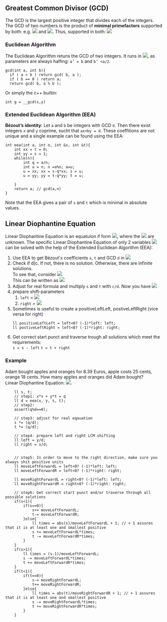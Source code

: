## Greatest Common Divisor (GCD)
The GCD is the largest positive integer that divides each of the integers.
The GCD of two numbers is the product of **minimal primefactors** supported by both: e.g. <img src="https://render.githubusercontent.com/render/math?math=8=2^3">
and <img src="https://render.githubusercontent.com/render/math?math=12=2^2 \cdot 3^1">. Thus, supported in both: <img src="https://render.githubusercontent.com/render/math?math=2^2">


### Euclidean Algorithm

The Euclidean Algorithm retuns the GCD of two integers. It runs in <img src="https://render.githubusercontent.com/render/math?math=\log(\max(a,b))">,
as parameters are always halfing: `a’ = b` and `b’ <a/2`.
```
gcd(int a, int b){
  if ( a < b ) return gcd( b, a );
  if ( b == 0 ) return a;
  return gcd( b, a % b );
```
Or simply the c++ builtin:
```
int g = __gcd(x,y)
```

### Extended Euclidean Algorithm (EEA)


**Bézout’s identity**: Let `a` and `b` be integers with GCD `d`. Then there exist integers `x` and `y` coprime, sucht that `ax+by = d`. 
These coeffitions are not unique and a single example can be found using the EEA:
```
int eea(int a, int n, int &s, int &t){
    int xx = t = 0;
    int yy = s = 1;
    while(n){
        int q = a/n;
        int u = n; n =a%n; a=u;
        u = xx; xx = s-q*xx; s = u;
        u = yy; yy = t-q*yy; t = u;

    }
    return a; // gcd(a,n)
}
```
Note that the EEA gives a pair of `s` and `t` which is minimal in absolute values.

## Linear Diophantine Equation
Linear Diophantine Equation is an equatuion if form <img src="https://render.githubusercontent.com/render/math?math=\sum a_ix_i = c">,
where the <img src="https://render.githubusercontent.com/render/math?math=x_i"> are unknown.
The specific Linear Diophantine Equation of only 2 variables <img src="https://render.githubusercontent.com/render/math?math=a_1x_1 %2B a_2b_2  = c">
can be solved with the help of the Extended Euclidean Algorithm (EEA):

1. Use EEA to get Bézout's coefficients `s`, `t` and GCD `d` in <img src="https://render.githubusercontent.com/render/math?math=a_1s %2B a_2t = d">
2. Check if d|c. If not, there is no solution. Otherwise, there are infinite solutions. <br/>
   To see that, consider 
   <img src="https://render.githubusercontent.com/render/math?math=a_1s %2B a_2t - \frac{a_1a_2}{d} %2B \frac{a_1a_2}{d} = d"> <br/>
   This can be written as
   <img src="https://render.githubusercontent.com/render/math?math=a_1(s- \frac{a_2}{d}) %2B a_2(t %2B \frac{a_1}{d}) = d">
3. Adjust for real formula and multiply `s` and `t` with `c/d`. Now you have <img src="https://render.githubusercontent.com/render/math?math=a_1s\frac{c}{d} %2B a_2t\frac{c}{d} = c">
4. prepare shift-parameters
    1. `left` = <img src="https://render.githubusercontent.com/render/math?math=a_2/d">
    2. `right` = <img src="https://render.githubusercontent.com/render/math?math=a_1/d">
5. Sometimes is useful to create a positiveLeftLeft, postiveLeftRight (vice versa for right)
   ```
   ll positiveLeftLeft = left<0? (-1)*left: left;
   ll postiveLeftRight = left<0? (-1)*right: right;
   ```
6. Get correct start punct and traverse trough all solutions which meet the requirements: <br/>
   ```s = s - left```
   ```t = t + right```
    
### Example
Adam bought apples and oranges for 8.39 Euros, apple costs 25 cents, orange 18 cents. How many apples and oranges did Adam bought? <br/>
Linear Diophantine Equation: <img src="https://render.githubusercontent.com/render/math?math=25s %2B 18t = 839">.
```
    ll s, t;
    // step1: x*s + y*t = q
    ll d = eea(x, y, s, t);
    // step2: 
    assert(q%d==0);

    // step3: adjust for real eqauation
    s *= (q/d);
    t *= (q/d);

    // step4: prepare left and right LCM shifting
    ll left = y/d;
    ll right = x/d;


    // step5: In order to move to the right direction, make sure you always shit positive units
    ll moveLeftForwardL = left<0? (-1)*left: left;
    ll moveLeftForwardR = left<0? (-1)*right: right;

    ll moveRightForwardL = right<0? (-1)*left: left;
    ll moveRightForwardR = right<0? (-1)*right: right;
    
    // step6: Get correct start punct and/or traverse through all possible solutions
    if(s<1){
        if(s==0){
            s+= moveLeftForwardL;
            t-= moveLeftForwardR;
        }else{
            ll times = abs(s)/moveLeftForwardL + 1; // + 1 assures that it is at least one and smallest positive
            s += moveLeftForwardL*times;
            t -= moveLeftForwardR*times;
        }
    }
    if(s>1){
        ll times = (s-1)/moveLeftForwardL;
        s -= moveLeftForwardL*times;
        t += moveLeftForwardR*times;
    }
    if(t<1){
        if(t==0){
            s-= moveRightForwardL;
            t+= moveRightForwardR;
        }else{
            ll times = abs(t)/moveRightForwardR + 1; // + 1 assures that it is at least one and smallest positive
            s -= moveRightForwardL*times;
            t += moveRightForwardR*times;
        }
    }
```
